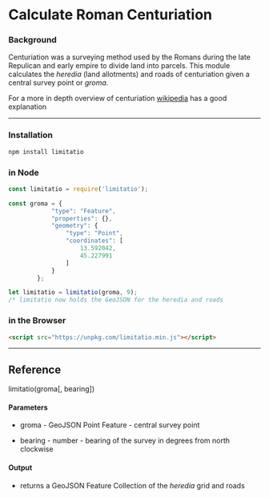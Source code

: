 # Calculate Roman Centuriation

### Background

Centuriation was a surveying method used by the Romans during the late Repulican and early empire to divide land into parcels. This module calculates the *heredia* (land allotments) and roads of centuriation given a central survey point or *groma*.


For a more in depth overview of centuriation [wikipedia](https://en.wikipedia.org/wiki/Centuriation) has a good explanation

----

### Installation
```sh
npm install limitatio
```

### in Node
```js
const limitatio = require('limitatio');

const groma = {
            "type": "Feature",
            "properties": {},
            "geometry": {
                "type": "Point",
                "coordinates": [
                    13.592042,
                    45.227991
                ]
            }
        };

let limitatio = limitatio(groma, 9);
/* limitatio now holds the GeoJSON for the heredia and roads

```

### in the Browser

```html
<script src="https://unpkg.com/limitatio.min.js"></script>
```

-----

## Reference

limitatio(groma[, bearing])

#### Parameters

* groma - GeoJSON Point Feature - central survey point

* bearing - number - bearing of the survey in degrees from north clockwise

#### Output

* returns a GeoJSON Feature Collection of the *heredia* grid and roads

